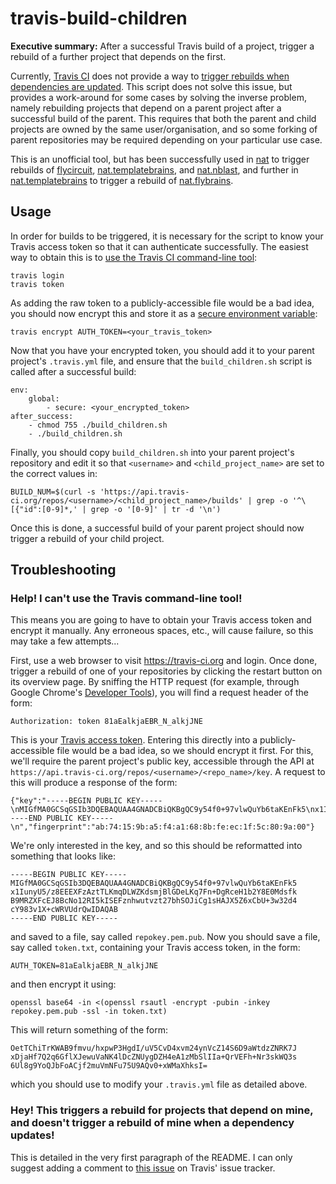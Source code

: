 # travis-build-children
**Executive summary:** After a successful Travis build of a project, trigger a rebuild of a further project that depends on the first.

Currently, [Travis CI](https://travis-ci.org/) does not provide a way to [trigger rebuilds when dependencies are updated](https://github.com/travis-ci/travis-ci/issues/249). This script does not solve this issue, but provides a work-around for some cases by solving the inverse problem, namely rebuilding projects that depend on a parent project after a successful build of the parent. This requires that both the parent and child projects are owned by the same user/organisation, and so some forking of parent repositories may be required depending on your particular use case.

This is an unofficial tool, but has been successfully used in [nat](https://github.com/jefferis/nat) to trigger rebuilds of [flycircuit](https://github.com/jefferis/flycircuit), [nat.templatebrains](https://github.com/jefferislab/nat.templatebrains), and [nat.nblast](https://github.com/jefferislab/nat.nblast), and further in [nat.templatebrains](https://github.com/jefferislab/nat.templatebrains) to trigger a rebuild of [nat.flybrains](https://github.com/jefferislab/nat.flybrains).


## Usage
In order for builds to be triggered, it is necessary for the script to know your Travis access token so that it can authenticate successfully. The easiest way to obtain this is to [use the Travis CI command-line tool](https://github.com/travis-ci/travis.rb#token):
```
travis login
travis token
```
As adding the raw token to a publicly-accessible file would be a bad idea, you should now encrypt this and store it as a [secure environment variable](http://docs.travis-ci.com/user/encryption-keys/):
```
travis encrypt AUTH_TOKEN=<your_travis_token>
```
Now that you have your encrypted token, you should add it to your parent project's ``.travis.yml`` file, and ensure that the ``build_children.sh`` script is called after a successful build:
```
env:
	global:
		- secure: <your_encrypted_token>
after_success:
	- chmod 755 ./build_children.sh
	- ./build_children.sh

```
Finally, you should copy ``build_children.sh`` into your parent project's repository and edit it so that ``<username>`` and ``<child_project_name>`` are set to the correct values in:
```
BUILD_NUM=$(curl -s 'https://api.travis-ci.org/repos/<username>/<child_project_name>/builds' | grep -o '^\[{"id":[0-9]*,' | grep -o '[0-9]' | tr -d '\n')
```
Once this is done, a successful build of your parent project should now trigger a rebuild of your child project.


## Troubleshooting
### Help! I can't use the Travis command-line tool!
This means you are going to have to obtain your Travis access token and encrypt it manually. Any erroneous spaces, etc., will cause failure, so this may take a few attempts...

First, use a web browser to visit https://travis-ci.org and login. Once done, trigger a rebuild of one of your repositories by clicking the restart button on its overview page. By sniffing the HTTP request (for example, through Google Chrome's [Developer Tools](https://developer.chrome.com/devtools/index)), you will find a request header of the form:
```
Authorization: token 81aEalkjaEBR_N_alkjJNE
```
This is your [Travis access token](http://blog.travis-ci.com/2013-01-28-token-token-token/). Entering this directly into a publicly-accessible file would be a bad idea, so we should encrypt it first. For this, we'll require the parent project's public key, accessible through the API at ``https://api.travis-ci.org/repos/<username>/<repo_name>/key``. A request to this will produce a response of the form:
```
{"key":"-----BEGIN PUBLIC KEY-----\nMIGfMA0GCSqGSIb3DQEBAQUAA4GNADCBiQKBgQC9y54f0+97vlwQuYb6taKEnFk5\nx1IunyU5/z8EEEXFzAztTLKmqDLWZKdsmjBlGDeLKq7Fn+DgRceH1b2Y8E0Mdsfk\nB9MRZXFcEJ8BcNo12RI5kISEFznhwutvzt27bhSOJiCg1sHAJX5Z6xCbU+3w32d4\ncY983v1X+cWRVUdrQwIDAQAB\n-----END PUBLIC KEY-----\n","fingerprint":"ab:74:15:9b:a5:f4:a1:68:8b:fe:ec:1f:5c:80:9a:00"}
```
We're only interested in the key, and so this should be reformatted into something that looks like:
```
-----BEGIN PUBLIC KEY-----
MIGfMA0GCSqGSIb3DQEBAQUAA4GNADCBiQKBgQC9y54f0+97vlwQuYb6taKEnFk5
x1IunyU5/z8EEEXFzAztTLKmqDLWZKdsmjBlGDeLKq7Fn+DgRceH1b2Y8E0Mdsfk
B9MRZXFcEJ8BcNo12RI5kISEFznhwutvzt27bhSOJiCg1sHAJX5Z6xCbU+3w32d4
cY983v1X+cWRVUdrQwIDAQAB
-----END PUBLIC KEY-----
```
and saved to a file, say called ``repokey.pem.pub``. Now you should save a file, say called ``token.txt``, containing your Travis access token, in the form:
```
AUTH_TOKEN=81aEalkjaEBR_N_alkjJNE
```
and then encrypt it using:
```
openssl base64 -in <(openssl rsautl -encrypt -pubin -inkey repokey.pem.pub -ssl -in token.txt)
```
This will return something of the form:
```
OetTChiTrKWAB9fmvu/hxpwP3HgdI/uV5CvD4xvm24ynVcZ14S6D9aWtdzZNRK7J
xDjaHf7Q2q6GflXJewuVaNK4lDcZNUygDZH4eA1zMbSlIIa+QrVEFh+Nr3skWQ3s
6Ul8g9YoQJbFoACjf2muVmNFu75U9AQv0+xWMaXhksI=
```
which you should use to modify your ``.travis.yml`` file as detailed above.


### Hey! This triggers a rebuild for projects that depend on mine, and doesn't trigger a rebuild of mine when a dependency updates!
This is detailed in the very first paragraph of the README. I can only suggest adding a comment to [this issue](https://github.com/travis-ci/travis-ci/issues/249) on Travis' issue tracker.
